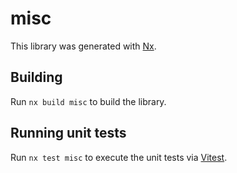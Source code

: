 # misc

This library was generated with [Nx](https://nx.dev).

## Building

Run `nx build misc` to build the library.

## Running unit tests

Run `nx test misc` to execute the unit tests via [Vitest](https://vitest.dev/).
